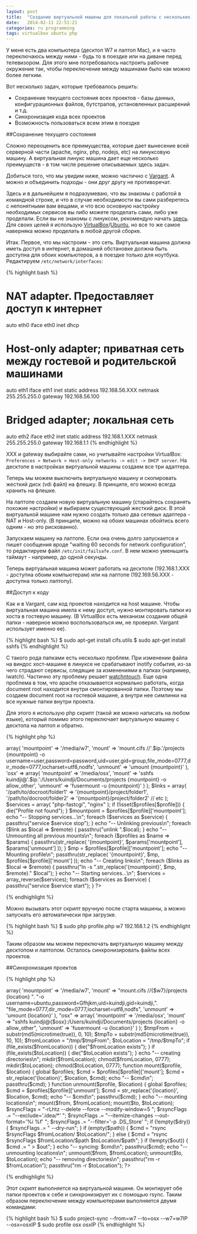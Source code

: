 ```yaml
---
layout: post
title:  "Создание виртуальной машины для локальной работы с нескольких компьютеров"
date:   2014-02-11 22:51:21
categories: ru programming
tags: virtualbox ubuntu php
---
```

У меня есть два компьютера (десктоп W7 и лаптоп Mac), и я часто переключаюсь между ними - будь то в поездке или на диване перед телевизором. Для этого мне потребовалось настроить рабочее окружение так, чтобы переключение между машинами было как можно более легким.


Вот несколько задач, которые требовалось решить:

* Сохранение текущего состояния всех проектов - базы данных, конфигурационных файлов, бутстрапов, установленных расширений и т.д.
* Синхронизация кода всех проектов
* Возможность пользоваться всем этим в поездке

##Сохранение текущего состояния

Сложно переоценить все преимущества, которые дает вынесение всей серверной части (apache, nginx, php, nodejs, etc) на линуксовую машину. А виртуальная линукс машина дает еще несколько преимуществ - в том числе решение описываемых здесь задач.

Добиться того, что мы увидим ниже, можно частично с [Vargant](http://docs.vagrantup.com/v2/why-vagrant/index.html). А можно и объединить подходы - они друг другу не противоречат.

Здесь и в дальнейшем я подразумеваю, что вы знакомы с работой в командной строке, и что в случае необходимости вы сами разберетесь с непонятными вам вещами, и что всю основную настройку необходимых сервисов вы либо можете проделать сами, либо уже проделали. Если вы не знакомы с линуксом, рекомендую начать [здесь](http://www.ubuntu.com/server). Для своих целей я использую [VirtualBox](https://www.virtualbox.org)/[Ubuntu](http://www.ubuntu.com/server), но все то же самое наверняка можно проделать в любой другой сборке.

Итак. Первое, что мы настроим - это сеть.
Виртуальная машина должна иметь доступ в интернет, в домашней обстановке должна быть доступна для обоих компьютеров, а в поездке только для ноутбука.
Редактируем `/etc/network/interfaces`:

{% highlight bash %}
# NAT adapter. Предоставляет доступ к интернет
auto eth0
iface eth0 inet dhcp

# Host-only adapter; приватная сеть между гостевой и родительской машинами
auto eth1
iface eth1 inet static
	address 192.168.56.XXX
	netmask 255.255.255.0
	gateway 192.168.56.100

# Bridged adapter; локальная сеть
auto eth2
iface eth2 inet static
	address 192.168.1.XXX
	netmask 255.255.255.0
	gateway 192.168.1.1
{% endhighlight %}

XXX и gateway выбирайте сами, но учитывайте настройки VirtualBox: `Preferences > Network > Host-only networks -> edit -> DHCP server`. На десктопе в настройках виртуальной машины создаем все три адаптера.

Теперь мы можем выключить виртуальную машину и скопировать жесткий диск (vdi файл) на флешку. В принципе, его можно всегда хранить на флешке.

На лаптопе создаем новую виртуальную машину (старайтесь сохранять похожие настройки) и выбираем существующий жесткий диск. В этой виртуальной машине нам нужно создать только два сетевых адаптера - NAT и Host-only. (В принципе, можно на обоих машинах обойтись всего одним - но это рискованно).

Запускаем машину на лаптопе. Если она очень долго запускается и пишет сообщения вроде "waiting 60 seconds for network configuration", то редактируем файл `/etc/init/failsafe.conf`. В нем можно уменьшить таймаут - например, до одной секунды.

Теперь виртуальная машина может работать на десктопе (192.168.1.XXX - доступна обоим компьютерам) или на лаптопе (192.169.56.ХХХ - доступна только лаптопу).

##Доступ к коду

Как и в Vargant, сам код проектов находится на host машине. Чтобы виртуальная машина имела к нему доступ, нужно монтировать папки из хоста в гостевую машину. (В VirtualBox есть механизм создания общей папки - наверное можно воспользоваться им, не проверял. Vargant использует именно ее).

{% highlight bash %}
$ sudo apt-get install cifs.utils
$ sudo apt-get install sshfs
{% endhighlight %}

С такого рода папками есть несколько проблем. При изменении файла на виндос хост-машине в линуксе не срабатывают inotify события, из-за чего страдают сервисы, следящие за изменениями в папках (например, iwatch). Частично эту проблему решает [watchntouch](https://github.com/rubyruy/watchntouch).
Еще одна проблема в том, что apache отказывается нормально работать, когда document root  находится внутри смонтированной папки. Поэтому мы создаем document root на гостевой машине, а внутри нее симлинки на все нужные папки внутри проекта.

Для этого я использую php скрипт (такой же можно написать на любом языке), который помимо этого переключает виртуальную машину с десктопа на лаптоп и обратно.

{% highlight php %}
<?php
$profile	= $argv[1];
$ip			= isset($argv[2]) ? $argv[2] : null;

if (empty($profile) || empty($ip)) {
	die("Please specify profile and ip");
}

$profiles	= array(
	'w7'	=> array(
		'mountpoint'	=> '/media/w7',
		'mount'			=> 'mount.cifs //'.$ip.'/projects {mountpoint} -o username=user,password=password,uid=user,gid=group,file_mode=0777,dir_mode=0777,iocharset=utf8,nodfs',
		'unmount'		=> 'umount {mountpoint}'
	),
	'osx'	=> array(
		'mountpoint'	=> '/media/osx',
		'mount'			=> 'sshfs kuindji@'.$ip.':/Users/kuindji/Documents/projects {mountpoint} -o allow_other',
		'unmount'		=> 'fusermount -u {mountpoint}'
	)
);
$links  	=  array(
	'/path/to/docroot/folder1' 	=> '{mountpoint}/project/folder1',
	'/path/to/docroot/folder2' 	=> '{mountpoint}/project/folder2'
	// etc
);
$services 	= array(
	"php-fastcgi",
	"nginx"
);

if (!isset($profiles[$profile])) {
	die("Profile not found");
}

$mountpoint	= $profiles[$profile]['mountpoint'];

echo "-- Stopping services...\n";
foreach ($services as $service) {
	passthru("service $service stop");
}

echo "-- Unlinking previous\n";
foreach ($link as $local => $remote) {
	passthru("unlink ".$local);
}

echo "-- Unmounting all previous mounts\n";
foreach ($profiles as $name => $params) {
	passthru(str_replace(
		'{mountpoint}',
		$params['mountpoint'],
		$params['unmount']
	));
}

$mp = $profiles[$profile]['mountpoint'];

echo "-- Mounting profile\n";
passthru(str_replace(
	'{mountpoint}',
	$mp,
	$profiles[$profile]['mount']
));

echo "-- Creating links\n";
foreach ($links as $local => $remote) {
	passthru("ln -s ".str_replace('{mountpoint}', $mp, $remote)." $local");
}

echo "-- Starting services...\n";
$services = array_reverse($services);
foreach ($services as $service) {
	passthru("service $service start");
}
?>
{% endhighlight %}

Можно вызывать этот скрипт вручную после старта машины, а можно запускать его автоматически при загрузке.

{% highlight bash %}
$ sudo php profile.php w7 192.168.1.2
{% endhighlight %}

Таким образом мы можем переключать виртуальную машину между десктопом и лаптопом. Осталось синхронизировать файлы всех проектов.

##Синхронизация проектов

{% highlight php %}
<?php
$opt 	= getopt("", array(
	"from:", "to:", "osx:", "w7:",
	"dry::", "out::", "path::",
	"help::", "initial::"
));
extract($opt);

if (!empty($help)) {
	echo "Usage:\n";
	echo "--from	profile to sync from\n";
	echo "--to 		profile to sync to\n";
	echo "--w7		w7 ip if needed\n";
	echo "--osx		osx ip\n";
	echo "--dry		do not apply changes\n";
	echo "--out		path to store rsync output in\n";
	echo "--path	path to sync; relative to 'projects'\n";
	echo "--initial	initial upload\n";
	exit;
}

$profiles	= array(
	"w7"	=> array(
		'mountpoint'	=> '/media/w7',
		'mount'			=> "mount.cifs //{$w7}/projects {location} ".
						"-o username=ubuntu,password=Gfhjkm,uid=kuindji,gid=kuindji,".
						"file_mode=0777,dir_mode=0777,iocharset=utf8,nodfs",
		'unmount'		=> 'umount {location}'
	),
	"osx"	=> array(
		'mountpoint'	=> '/media/osx',
		'mount'			=> "sshfs kuindji@{$osx}:/Users/kuindji/Documents/projects {location} -o allow_other",
		'unmount'		=> 'fusermount -u {location}'
	)
);

$tmpFrom		= substr(md5(microtime(true)), 0, 10);
$tmpTo 			= substr(md5(microtime(true)), 10, 10);
$fromLocation	= "/tmp/$tmpFrom";
$toLocation		= "/tmp/$tmpTo";

if (file_exists($fromLocation)) {
	die("$fromLocation exists");
}
if (file_exists($toLocation)) {
	die("$toLocation exists");
}

echo "-- creating directories\n";
mkdir($fromLocation);
chmod($fromLocation, 0777);
mkdir($toLocation);
chmod($toLocation, 0777);

function mount($profile, $location) {
	global $profiles;

	$cmd	= $profiles[$profile]['mount'];
	$cmd 	= str_replace('{location}', $location, $cmd);
	echo "-- $cmd\n";
	passthru($cmd);
}

function unmount($profile, $location) {
	global $profiles;

	$cmd	= $profiles[$profile]['unmount'];
	$cmd 	= str_replace('{location}', $location, $cmd);
	echo "-- $cmd\n";
	passthru($cmd);
}

echo "-- mounting locations\n";
mount($from, $fromLocation);
mount($to, $toLocation);


$rsyncFlags     = "-rLhtz --delete --force --modify-window=5 ";
$rsyncFlags		.= "--exclude='.idea/*' ";
$rsyncFlags 	.= "--itemize-changes --out-format='%i %f' ";
$rsyncFlags 	.= "--filter='-p .DS_Store' ";

if (!empty($dry)) {
	$rsyncFlags	.= " --dry-run";
}

if (empty($path)) {
	$cmd 		= "rsync $rsyncFlags $fromLocation/ $toLocation/";
}
else {
	$cmd 		= "rsync $rsyncFlags $fromLocation/$path $toLocation/$path";
}

if (!empty($out)) {
	$cmd 		.= " > $out";
}

echo "-- syncing: $cmd\n";
passthru($cmd);

echo "-- unmounting locations\n";
unmount($from, $fromLocation);
unmount($to, $toLocation);

echo "-- removing directories\n";
passthru("rm -r $fromLocation");
passthru("rm -r $toLocation");
?>
{% endhighlight %}

Этот скрипт выполняется на виртуальной машине. Он монтирует обе папки проектов к себе и синхронизирует их с помощью rsync. Таким образом переключение между компьютерами выполняется двумя командами:

{% highlight bash %}
$ sudo project-sync --from=w7 --to=osx --w7=w7IP --osx=osxIP
$ sudo profile osx osxIP
{% endhighlight %}
